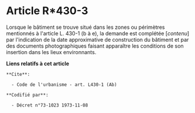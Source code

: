 # Article R*430-3

Lorsque le bâtiment se trouve situé dans les zones ou périmètres mentionnés à l'article L. 430-1 (b à e), la demande est
complétée [*contenu*] par l'indication de la date approximative de construction du bâtiment et par des documents
photographiques faisant apparaître les conditions de son insertion dans les lieux environnants.

**Liens relatifs à cet article**

	**Cite**:

	  - Code de l'urbanisme - art. L430-1 (Ab)

	**Codifié par**:

	  - Décret n°73-1023 1973-11-08
